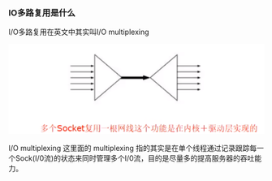 ###  IO多路复用是什么

I/O多路复用在英文中其实叫I/O multiplexing

![](images/7.内核态.png)

I/O multiplexing 这里面的 multiplexing 指的其实是在单个线程通过记录跟踪每一个Sock(I/0流)的状态来同时管理多个I/0流，目的是尽量多的提高服务器的吞吐能力。

















